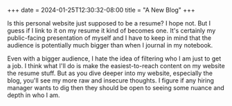 +++
date = 2024-01-25T12:30:32-08:00
title = "A New Blog"
+++

Is this personal website just supposed to be a resume? I hope not. But I guess if I link to it on my resume it kind of becomes one. It's certainly my public-facing presentation of myself and I have to keep in mind that the audience is potentially much bigger than when I journal in my notebook.

Even with a bigger audience, I hate the idea of filtering who I am just to get a job. I think what I'll do is make the easiest-to-reach content on my website the resume stuff. But as you dive deeper into my website, especially the blog, you'll see my more raw and insecure thoughts. I figure if any hiring manager wants to dig then they should be open to seeing some nuance and depth in who I am.
